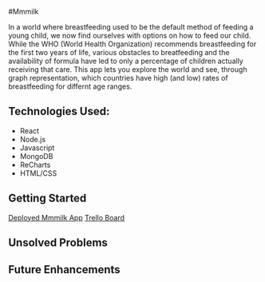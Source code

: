 #Mmmilk

In a world where breastfeeding used to be the default method of feeding a young child, we now find ourselves with options on how to feed our child. While the WHO (World Health Organization) recommends breastfeeding for the first two years of life, various obstacles to breatfeeding and the availability of formula have led to only a percentage of children actually receiving that care. This app lets you explore the world and see, through graph representation, which countries have high (and low) rates of breastfeeding for differnt age ranges. 

## Technologies Used:
* React
* Node.js
* Javascript
* MongoDB
* ReCharts
* HTML/CSS

## Getting Started
[Deployed Mmmilk App](https://mmmilk.herokuapp.com/ "Deployed Mmmilk App")
[Trello Board](https://trello.com/b/ppm8B38C/mmmilk "Trello Board")

## Unsolved Problems

## Future Enhancements 
